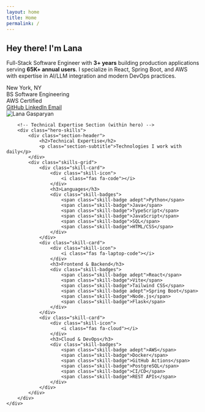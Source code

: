 ```yaml
---
layout: home
title: Home
permalink: /
---
```


<!-- HERO SECTION -->
<section class="hero" id="home">
    <div class="hero-container">
        <!-- Introduction with Image -->
        <div class="hero-intro">
            <div class="hero-content">
                <h1>Hey there! I'm <span class="highlight">Lana</span></h1>
                <p class="hero-tagline">
                    Full-Stack Software Engineer with <strong>3+ years</strong> building production applications
                    serving <strong>65K+ annual users</strong>. I specialize in React, Spring Boot, and AWS
                    with expertise in AI/LLM integration and modern DevOps practices.
                </p>
                <div class="hero-badges">
                    <div class="badge">
                        <i class="fas fa-map-marker-alt"></i>
                        New York, NY
                    </div>
                    <div class="badge">
                        <i class="fas fa-graduation-cap"></i>
                        BS Software Engineering
                    </div>
                    <div class="badge">
                        <i class="fas fa-award"></i>
                        AWS Certified
                    </div>
                </div>
                <div class="hero-buttons">
                    <a href="https://github.com/{{ site.social.github }}" class="btn btn-primary" target="_blank">
                        <i class="fab fa-github"></i>
                        GitHub
                    </a>
                    <a href="https://www.linkedin.com/in/{{ site.social.linkedin }}" class="btn btn-outline" target="_blank">
                        <i class="fab fa-linkedin"></i>
                        LinkedIn
                    </a>
                    <a href="mailto:{{ site.social.email }}" class="btn btn-outline">
                        <i class="fas fa-envelope"></i>
                        Email
                    </a>
                </div>
            </div>
            <div class="hero-image">
                <div class="profile-pic">
                    <img src="{{ '/assets/images/ProfilePic.png' | relative_url }}" alt="Lana Gasparyan">
                </div>
            </div>
        </div>

        <!-- Technical Expertise Section (within hero) -->
        <div class="hero-skills">
            <div class="section-header">
                <h2>Technical Expertise</h2>
                <p class="section-subtitle">Technologies I work with daily</p>
            </div>
            <div class="skills-grid">
                <div class="skill-card">
                    <div class="skill-icon">
                        <i class="fas fa-code"></i>
                    </div>
                    <h3>Languages</h3>
                    <div class="skill-badges">
                        <span class="skill-badge adept">Python</span>
                        <span class="skill-badge">Java</span>
                        <span class="skill-badge">TypeScript</span>
                        <span class="skill-badge">JavaScript</span>
                        <span class="skill-badge">SQL</span>
                        <span class="skill-badge">HTML/CSS</span>
                    </div>
                </div>
                <div class="skill-card">
                    <div class="skill-icon">
                        <i class="fas fa-laptop-code"></i>
                    </div>
                    <h3>Frontend & Backend</h3>
                    <div class="skill-badges">
                        <span class="skill-badge adept">React</span>
                        <span class="skill-badge">Vite</span>
                        <span class="skill-badge">Tailwind CSS</span>
                        <span class="skill-badge adept">Spring Boot</span>
                        <span class="skill-badge">Node.js</span>
                        <span class="skill-badge">Flask</span>
                    </div>
                </div>
                <div class="skill-card">
                    <div class="skill-icon">
                        <i class="fas fa-cloud"></i>
                    </div>
                    <h3>Cloud & DevOps</h3>
                    <div class="skill-badges">
                        <span class="skill-badge adept">AWS</span>
                        <span class="skill-badge">Docker</span>
                        <span class="skill-badge">GitHub Actions</span>
                        <span class="skill-badge">PostgreSQL</span>
                        <span class="skill-badge">CI/CD</span>
                        <span class="skill-badge">REST APIs</span>
                    </div>
                </div>
            </div>
        </div>
    </div>
</section>
